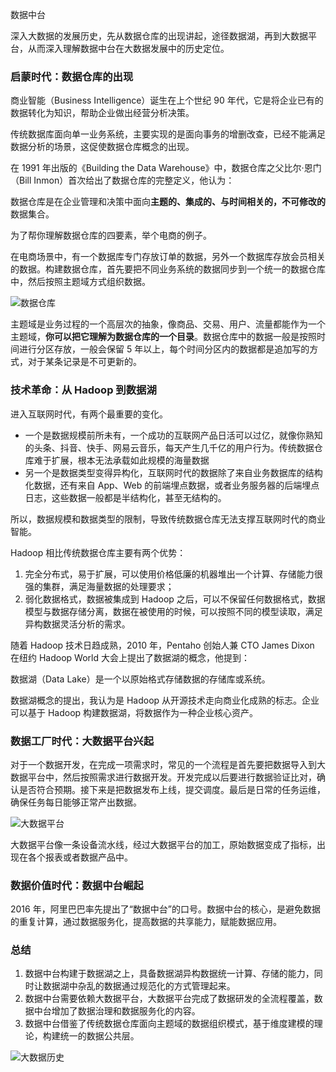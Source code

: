 数据中台

深入大数据的发展历史，先从数据仓库的出现讲起，途径数据湖，再到大数据平台，从而深入理解数据中台在大数据发展中的历史定位。

### 启蒙时代：数据仓库的出现

商业智能（Business Intelligence）诞生在上个世纪 90 年代，它是将企业已有的数据转化为知识，帮助企业做出经营分析决策。

传统数据库面向单一业务系统，主要实现的是面向事务的增删改查，已经不能满足数据分析的场景，这促使数据仓库概念的出现。



在 1991 年出版的《Building the Data Warehouse》中，数据仓库之父比尔·恩门（Bill Inmon）首次给出了数据仓库的完整定义，他认为：

数据仓库是在企业管理和决策中面向**主题的、集成的、与时间相关的，不可修改的**数据集合。

为了帮你理解数据仓库的四要素，举个电商的例子。

在电商场景中，有一个数据库专门存放订单的数据，另外一个数据库存放会员相关的数据。构建数据仓库，首先要把不同业务系统的数据同步到一个统一的数据仓库中，然后按照主题域方式组织数据。

![数据仓库](D:\个人资料\LearnMore\知识总结\数据中台\imgs\数据仓库.jpg)

主题域是业务过程的一个高层次的抽象，像商品、交易、用户、流量都能作为一个主题域，**你可以把它理解为数据仓库的一个目录**。数据仓库中的数据一般是按照时间进行分区存放，一般会保留 5 年以上，每个时间分区内的数据都是追加写的方式，对于某条记录是不可更新的。



### 技术革命：从 Hadoop 到数据湖

进入互联网时代，有两个最重要的变化。

- 一个是数据规模前所未有，一个成功的互联网产品日活可以过亿，就像你熟知的头条、抖音、快手、网易云音乐，每天产生几千亿的用户行为。传统数据仓库难于扩展，根本无法承载如此规模的海量数据
- 另一个是数据类型变得异构化，互联网时代的数据除了来自业务数据库的结构化数据，还有来自 App、Web 的前端埋点数据，或者业务服务器的后端埋点日志，这些数据一般都是半结构化，甚至无结构的。

所以，数据规模和数据类型的限制，导致传统数据仓库无法支撑互联网时代的商业智能。

Hadoop 相比传统数据仓库主要有两个优势：

1. 完全分布式，易于扩展，可以使用价格低廉的机器堆出一个计算、存储能力很强的集群，满足海量数据的处理要求；
2. 弱化数据格式，数据被集成到 Hadoop 之后，可以不保留任何数据格式，数据模型与数据存储分离，数据在被使用的时候，可以按照不同的模型读取，满足异构数据灵活分析的需求。

随着 Hadoop 技术日趋成熟，2010 年，Pentaho 创始人兼 CTO James Dixon 在纽约 Hadoop World 大会上提出了数据湖的概念，他提到：

数据湖（Data Lake）是一个以原始格式存储数据的存储库或系统。

数据湖概念的提出，我认为是 Hadoop 从开源技术走向商业化成熟的标志。企业可以基于 Hadoop 构建数据湖，将数据作为一种企业核心资产。

### 数据工厂时代：大数据平台兴起

对于一个数据开发，在完成一项需求时，常见的一个流程是首先要把数据导入到大数据平台中，然后按照需求进行数据开发。开发完成以后要进行数据验证比对，确认是否符合预期。接下来是把数据发布上线，提交调度。最后是日常的任务运维，确保任务每日能够正常产出数据。

![大数据平台](D:\个人资料\LearnMore\知识总结\数据中台\imgs\大数据平台.jpg)

大数据平台像一条设备流水线，经过大数据平台的加工，原始数据变成了指标，出现在各个报表或者数据产品中。



### 数据价值时代：数据中台崛起

2016 年，阿里巴巴率先提出了“数据中台”的口号。数据中台的核心，是避免数据的重复计算，通过数据服务化，提高数据的共享能力，赋能数据应用。

### 总结

1. 数据中台构建于数据湖之上，具备数据湖异构数据统一计算、存储的能力，同时让数据湖中杂乱的数据通过规范化的方式管理起来。
2. 数据中台需要依赖大数据平台，大数据平台完成了数据研发的全流程覆盖，数据中台增加了数据治理和数据服务化的内容。
3. 数据中台借鉴了传统数据仓库面向主题域的数据组织模式，基于维度建模的理论，构建统一的数据公共层。

![大数据历史](D:\个人资料\LearnMore\知识总结\数据中台\imgs\大数据历史.jpg)